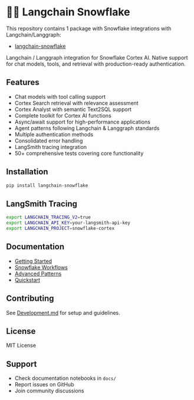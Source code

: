 # 🦜️🔗 Langchain Snowflake

This repository contains 1 package with Snowflake integrations with Langchain/Langgraph:

- [langchain-snowflake](https://pypi.org/project/langchain-snowflake/)

Langchain / Langgraph integration for Snowflake Cortex AI. Native support for chat models, tools, and retrieval with production-ready authentication.

## Features

- Chat models with tool calling support
- Cortex Search retrieval with relevance assessment
- Cortex Analyst with semantic Text2SQL support
- Complete toolkit for Cortex AI functions
- Async/await support for high-performance applications
- Agent patterns following Langchain & Langgraph standards
- Multiple authentication methods
- Consolidated error handling
- LangSmith tracing integration
- 50+ comprehensive tests covering core functionality

## Installation

```bash
pip install langchain-snowflake
```

## LangSmith Tracing

```bash
export LANGCHAIN_TRACING_V2=true
export LANGCHAIN_API_KEY=your-langsmith-api-key
export LANGCHAIN_PROJECT=snowflake-cortex
```

## Documentation

- [Getting Started](https://github.com/langchain-ai/langchain-snowflake/blob/main/libs/snowflake/docs/getting_started.ipynb)
- [Snowflake Workflows](https://github.com/langchain-ai/langchain-snowflake/blob/main/libs/snowflake/docs/snowflake_workflows.ipynb)
- [Advanced Patterns](https://github.com/langchain-ai/langchain-snowflake/blob/main/libs/snowflake/docs/advanced_patterns.ipynb)
- [Quickstart](https://quickstarts.snowflake.com/guide/build-evaluate-rag-langchain-snowflake/index.html?index=..%2F..index#0)

## Contributing

See [Development.md](https://github.com/langchain-ai/langchain-snowflake/blob/main/libs/snowflake/DEVELOPMENT.md) for setup and guidelines.

## License

MIT License

## Support

- Check documentation notebooks in `docs/`
- Report issues on GitHub
- Join community discussions